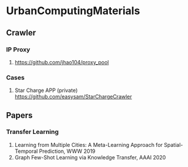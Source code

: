 # UrbanComputingMaterials

## Crawler
### IP Proxy
1. https://github.com/jhao104/proxy_pool
### Cases
1. Star Charge APP (private) https://github.com/easysam/StarChargeCrawler

## Papers
### Transfer Learning
1. Learning from Multiple Cities: A Meta-Learning Approach for Spatial-Temporal Prediction, WWW 2019
2. Graph Few-Shot Learning via Knowledge Transfer, AAAI 2020

